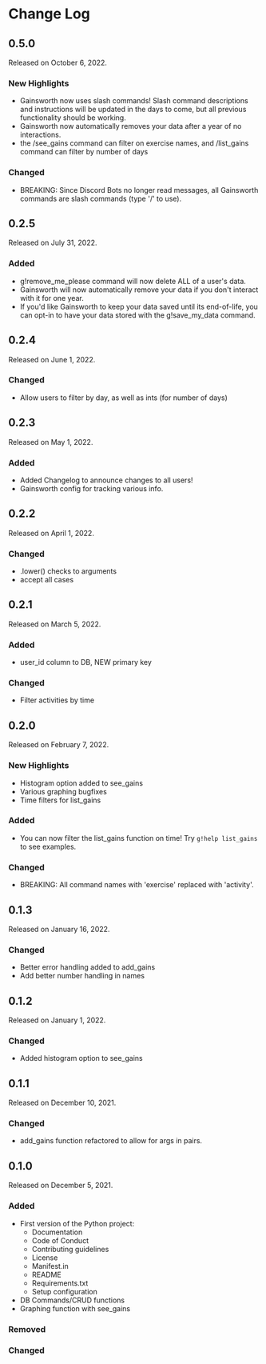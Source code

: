 # Change Log


## 0.5.0

Released on October 6, 2022.

### New Highlights

* Gainsworth now uses slash commands! Slash command descriptions and instructions will be updated in the days to come, but all previous functionality should be working.
* Gainsworth now automatically removes your data after a year of no interactions.
* the /see_gains command can filter on exercise names, and /list_gains command can filter by number of days

### Changed

* BREAKING: Since Discord Bots no longer read messages, all Gainsworth commands are slash commands (type '/' to use).


## 0.2.5

Released on July 31, 2022.

### Added

* g!remove_me_please command will now delete ALL of a user's data.
* Gainsworth will now automatically remove your data if you don't interact with it for one year.
* If you'd like Gainsworth to keep your data saved until its end-of-life, you can opt-in to have your data stored with the g!save_my_data command.


## 0.2.4

Released on June 1, 2022.

### Changed

* Allow users to filter by day, as well as ints (for number of days)


## 0.2.3

Released on May 1, 2022.

### Added

* Added Changelog to announce changes to all users!
* Gainsworth config for tracking various info.


## 0.2.2

Released on April 1, 2022.

### Changed

* .lower() checks to arguments 
* accept all cases


## 0.2.1

Released on March 5, 2022.

### Added

* user_id column to DB, NEW primary key

### Changed

* Filter activities by time


## 0.2.0

Released on February 7, 2022.

### New Highlights

* Histogram option added to see_gains
* Various graphing bugfixes
* Time filters for list_gains

### Added

* You can now filter the list_gains function on time! Try `g!help list_gains` to see examples.

### Changed

* BREAKING: All command names with 'exercise' replaced with 'activity'.


## 0.1.3

Released on January 16, 2022.

### Changed

* Better error handling added to add_gains
* Add better number handling in names


## 0.1.2

Released on January 1, 2022.

### Changed

* Added histogram option to see_gains


## 0.1.1

Released on December 10, 2021.

### Changed

* add_gains function refactored to allow for args in pairs.


## 0.1.0

Released on December 5, 2021.

### Added

* First version of the Python project:
	- Documentation
	- Code of Conduct
	- Contributing guidelines
	- License
	- Manifest.in
	- README
	- Requirements.txt
	- Setup configuration
* DB Commands/CRUD functions
* Graphing function with see_gains

### Removed

### Changed

